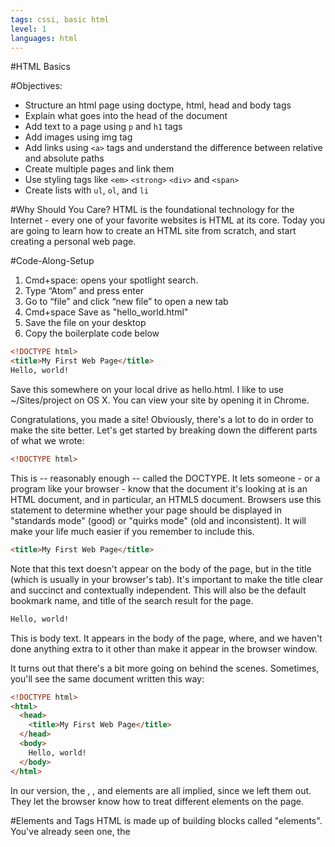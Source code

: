 ```yaml
---
tags: cssi, basic html
level: 1
languages: html
---
```

#HTML Basics

#Objectives:
+	Structure an html page using doctype, html, head and body tags
+	Explain what goes into the head of the document
+	Add text to a page using `p` and `h1` tags
+	Add images using img tag
+	Add links using `<a>` tags and understand the difference between relative and absolute paths
+	Create multiple pages and link them
+	Use styling tags like `<em>` `<strong>` `<div>` and `<span>`
+	Create lists with `ul`, `ol`, and `li`

#Why Should You Care?
HTML is the foundational technology for the Internet - every one of your favorite websites is HTML at its core. Today you are going to learn how to create an HTML site from scratch, and start creating a personal web page.

#Code-Along-Setup
1. Cmd+space: opens your spotlight search.
2. Type “Atom” and press enter
3. Go to “file” and click “new file” to open a new tab
4. Cmd+space Save as "hello_world.html"
5. Save the file on your desktop
6. Copy the boilerplate code below

```html
<!DOCTYPE html>
<title>My First Web Page</title>
Hello, world!
```
Save this somewhere on your local drive as hello.html. I like to use ~/Sites/project on OS X. You can view your site by opening it in Chrome.

Congratulations, you made a site! Obviously, there's a lot to do in order to make the site better. Let's get started by breaking down the different parts of what we wrote:
```html
<!DOCTYPE html>
```
This is -- reasonably enough -- called the DOCTYPE. It lets someone - or a program like your browser - know that the document it's looking at is an HTML document, and in particular, an HTML5 document. Browsers use this statement to determine whether your page should be displayed in "standards mode" (good) or "quirks mode" (old and inconsistent). It will make your life much easier if you remember to include this.
```html
<title>My First Web Page</title>
```
Note that this text doesn't appear on the body of the page, but in the title (which is usually in your browser's tab). It's important to make the title clear and succinct and contextually independent. This will also be the default bookmark name, and title of the search result for the page.
```html
Hello, world!
```
This is body text. It appears in the body of the page, where, and we haven't done anything extra to it other than make it appear in the browser window.

It turns out that there's a bit more going on behind the scenes. Sometimes, you'll see the same document written this way:
```html
<!DOCTYPE html>
<html>
  <head>
    <title>My First Web Page</title>
  </head>
  <body>
    Hello, world!
  </body>
</html>
```
In our version, the <html>, <head>, and <body> elements are all implied, since we  left them out. They let the browser know how to treat different elements on the page.

#Elements and Tags
HTML is made up of building blocks called "elements". You've already seen one, the <title> element. Elements are typically made up of an "opening tag", a "closing tag", and some content in between. Here's another example:

```html
<h1>All About Honey Badgers</h1>
```
This is an h1 (or "heading-1") element. Note that the opening tag <h1> differs from the closing tag </h1> by a slash.

Generally, elements are written like
```html
<tag>    .... CONTENT GOES HERE ....</tag>
```
They have an opening tag, then some content, and then a closing tag, which is a / and the tag name.

Elements can also have "attributes", which go inside the opening tag and give extra information about an element. For instance, on a link element, you might see this:
```html
<a href="http://www.google.com/">Search on Google</a>
```
Attributes take the form name="value". Here, we're linking to Google using an 'a' ("anchor") element. 'href' ("hypertext reference") indicates the site that should load when the user clicks on the link.

Different elements can have different attributes. For instance, links have hrefs, since they have destinations. Most elements cannot have hrefs. All elements, however, can have class and id attributes to help differentiate them from other elements.
```html
<h1 id="title">The Gettysburg Address</h1>

<p>Four score and seven years ago our fathers brought forth on this continent, a new nation, conceived in Liberty, and dedicated to the proposition that all men are created equal.</p>

<p class="about">Delivered by Abraham Lincoln on November 19, 1863.</p>
```
An id identifies a unique element on the page - there can only be one element that has that id.

The class lets us say that an element is a particular kind or group, used to identify and group elements that may occur more than once.

Some elements do not have closing tags; these are typically elements that have no textual content.

For example, the <img> element points to an image, but doesn't have any text inside.
```html
<img src="kittens.jpg" width="80" height="100" alt="Photo of kittens playing">
```
This tag has attributes (src, width, height, alt), but no closing tag.

#Tag Nesting
As you've seen, HTML elements just love to nest inside each other. This nesting is really useful for organizing the content of a page. On almost every page, there are pieces that belong to each other in a hierarchy.

For instance, a hierarchy of elements could be:
Text belongs to paragraphs, paragraphs belong to sections, sections belong to an article. Items in a list belong to a list, and the list can be a list of links in a nav bar. Both the article and the nav bar belong to the body of the page. The body of the page, the title, and some meta-info all belong to the whole html document.

```html
<html>
  <head>
    <title>Just an Example</title>
    <meta author="Helpful meta-info">
  </head>
  <body>
    <nav>
      <ol>
        <li>home</li>
        <li>another page</li>
        <li></li>
      </ol>
    </nav>
    <article>
      <h1>Article Title</h1>
      <section>
        <p>Here's some text!</p>
        <p>It's inside a paragraph inside a section</p>
        <p>inside an article inside the body inside the document</p>
      </section>
    </article>
  </body>
</html>
```
It's helpful to think about what parts of the page belong to each other, or are inside of one another. Then the html looks less like meaningless characters, and more like a useful way of structuring our documents!

#Whitespace
The browser mostly ignores the whitespace in your HTML page. If you have text on different lines or with lots of spaces in between, it will all get replaced by a single space. This is really helpful for making our HTML file readable - we can hit Enter as many times as we need to, and the browser will ignore it!

This:
```html
<p>For years, I wondered why Garfield was so popular. I still can't believe that anyone finds that cat funny in the slightest. It's mean to the man and dog. Ha.</p>
```
Will show up the same as this:
```html
<p>For years,

I wondered why Garfield was so popular.


I still can't                       believe that anyone finds that cat funny in the slightest. It's mean to the man and dog.


Ha.</p>
```
Why anyone would use the second one is beyond me, but there are lots of times when this trick can be useful!

It also forces us to use other ways to put whitespace into our pages, if we want it. We'll go in depth about styling and positioning when we cover CSS, but for now, there are two whitespace tricks to know.

br is the line break tag - it's like pressing enter on the keyboard.
```html
<p> I could use a <br> break</p>
```
&nbsp; is the html entity name for a no-break space. If you want to put extra spaces in between words, you can use it like this:
```html
<p> I need a little &nbsp; &nbsp; &nbsp; space </p>
```
#Types of Tags:
###Headers
Headers tell your visitors what your site is about. Usually, the main title of pages uses the `<h1>` tag.

Netflix might use headers like this:
```html
<!DOCTYPE html>
 <body>
   <h1>Netflix</h1>
   <h2>Top Picks For You</h2>
   <!-- your top picks would be here! --> 
  <h3>TV Shows</h3>
   <!-- TV Shows would be here! -->
   <h3>Comedies</h3> 
  <!-- Comedies here! -->
   <h3>Horror</h3>
   <!-- Horror Movies here! --> 
</body>
```

### Paragraphs and Emphasis
	1.	`<p>` tags, delineate paragraph text
	2.	`<strong>` will make any text contained within bold
	3.	`<em>` will italicize text or add emphasis

### Lists
	1.	Bullet point lists start with `<ul>` for unordered list
	2.	Numbered lists start with `<ol>` for ordered list
	3.	The actual list items go between `<li>` tags for, you guessed it, list items

```html
<ul>
   <li>item with bullet point</li>
   <li>2nd item with bullet point</li>
   <li>another list item</li> 
</ul>

  <ol>
   <li>Numbered item</li> 
  <li>List item #2</li> 
  <li>Third list item</li>
 </ol>
```
### Links
Links use an `<a>` tag, which stands for anchor. If you wanted a link to Google it would look like this:
`<a href="http://www.google.com">Super secret link</a>`

+ Images
Images use an `<img>` tag to embed an image in a webpage.
`<img src="your_image_location">`

#Indentation
HTML is not the easiest to read. It's designed to be clear for the browser to understand, but not always for humans. However, there are some ways to make it easier for you and others to read your code. Following the guidelines will help make your code easier to understand and debug.

Bad indentation:
```html
<html><head><title>The end of the world as we know it</title>
</head><body><p>
Some text about things</p></body>
```
This is confusing to read, and makes it harder to find errors. Can you spot the missing tag?

Good indentation:
```html
<html>
  <head>
    <title>
      The end of the world as we know it
    </title>
  </head>
  <body>
    <p>
      Some text about things
    </p>
  </body>
```
With better indentation, the missing tag is easy to spot!

#Comments

HTML also has a way to write things that won't show up in the browser at all. That doesn't sound very useful at first, but developers use this invisible text to leave helpful comments in the code.

HTML comments look like this:
```html
<!-- Here's a comment that won't get seen -->
<!--
Here's a comment that spans multiple lines!
See!
-->
```

Especially if you are doing something complicated, it's helpful to leave notes for yourself in your code. That way, if you came back a year later, or if someone else was reading your code and trying to understand it, they would have help!


#Conclusion
HTML allows us to define and label the content of our page. All modern browsers have implemented the same specification for how to display content written with html syntax. Now, you have control over how content is displayed, by naming the parts in the structure of your document.

#Personal Webpage Lab
Let's put all this into practice by building a personal webpage
<a href="https://github.com/learn-co-curriculum/cssi-1.4-html--personal-webpage-lab">Personal Webpage Lab</a>
